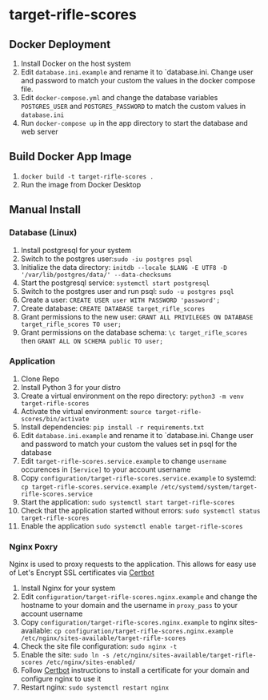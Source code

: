 # target-rifle-scores
## Docker Deployment
1. Install Docker on the host system
2. Edit `database.ini.example` and rename it to `database.ini. Change user and password to match your custom the values in the docker compose file.
3. Edit `docker-compose.yml` and change the database variables `POSTGRES_USER` and `POSTGRES_PASSWORD` to match the custom values in `database.ini`
4. Run `docker-compose up` in the app directory to start the database and web server

## Build Docker App Image
1. `docker build -t target-rifle-scores .`
2. Run the image from Docker Desktop

## Manual Install

### Database (Linux)
1. Install postgresql for your system
2. Switch to the postgres user:`sudo -iu postgres psql`
3. Initialize the data directory: `initdb --locale $LANG -E UTF8 -D '/var/lib/postgres/data/' --data-checksums`
4. Start the postgresql service: `systemctl start postgresql`
5. Switch to the postgres user and run psql: `sudo -u postgres psql`
6. Create a user: `CREATE USER user WITH PASSWORD 'password';`
7. Create database: `CREATE DATABASE target_rifle_scores`
8. Grant permissions to the new user: `GRANT ALL PRIVILEGES ON DATABASE target_rifle_scores TO user;`
9. Grant permissions on the database schema: `\c target_rifle_scores` then `GRANT ALL ON SCHEMA public TO user;`

### Application
1. Clone Repo
2. Install Python 3 for your distro
3. Create a virtual environment on the repo directory: `python3 -m venv target-rifle-scores`
4. Activate the virtual environment: `source target-rifle-scores/bin/activate`
5. Install dependencies: `pip install -r requirements.txt`
5. Edit `database.ini.example` and rename it to `database.ini. Change user and password to match your custom the values set in psql for the database
6. Edit `target-rifle-scores.service.example` to change `username` occurences in `[Service]` to your account username
7. Copy `configuration/target-rifle-scores.service.example` to systemd: `cp target-rifle-scores.service.example /etc/systemd/system/target-rifle-scores.service`
8. Start the application: `sudo systemctl start target-rifle-scores`
9. Check that the application started without errors: `sudo systemctl status target-rifle-scores`
10. Enable the application `sudo systemctl enable target-rifle-scores`

### Nginx Poxry
Nginx is used to proxy requests to the application. This allows for easy use of Let's Encrypt SSL certificates via [Certbot](https://certbot.eff.org/instructions?ws=nginx&os=debianbuster)
1. Install Nginx for your system
2. Edit `configuration/target-rifle-scores.nginx.example` and change the hostname to your domain and the username in `proxy_pass` to your account username
3. Copy `configuration/target-rifle-scores.nginx.example` to nginx sites-available: `cp configuration/target-rifle-scores.nginx.example /etc/nginx/sites-available/target-rifle-scores`
4. Check the site file configuration: `sudo nginx -t`
5. Enable the site: `sudo ln -s /etc/nginx/sites-available/target-rifle-scores /etc/nginx/sites-enabled/`
6. Follow [Certbot](https://certbot.eff.org/instructions?ws=nginx&os=debianbuster) instructions to install a certificate for your domain and configure nginx to use it
7. Restart nginx: `sudo systemctl restart nginx` 

